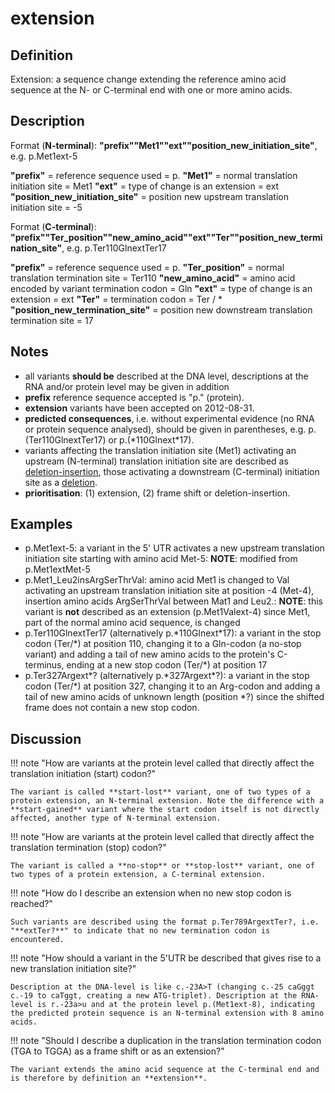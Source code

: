 # extension

## Definition

Extension: a sequence change extending the reference amino acid sequence at the N- or C-terminal end with one or more amino acids.

## Description

Format (**<span class="spotlight">N-terminal</span>**):  **"prefix""Met1""ext""position_new_initiation_site"**,  e.g. p.Met1ext-5

**"prefix"**  =  reference sequence used  =  p.
**"Met1"**  =  normal translation initiation site  =  Met1
**"ext"**  =  type of change is an extension =  ext
**"position_new_initiation_site"**  =  position new upstream translation initiation site =  -5

Format (**<span class="spotlight">C-terminal</span>**):  **"prefix""Ter_position""new_amino_acid""ext""Ter""position_new_termination_site"**,  e.g. p.Ter110GlnextTer17

**"prefix"**  =  reference sequence used  =  p.
**"Ter_position"**  =  normal translation termination site  =  Ter110
**"new_amino_acid"**  =  amino acid encoded by variant termination codon  =  Gln
**"ext"**  =  type of change is an extension =  ext
**"Ter"**  =  termination codon = Ter / \*
**"position_new_termination_site"**  =  position new downstream translation termination site =  17

## Notes

* all variants **should be** described at the DNA level, descriptions at the RNA and/or protein level may be given in addition
* **prefix** reference sequence accepted is "p." (protein).
* **extension** variants have been accepted on <span class="spotlight">2012-08-31</span>.
* **predicted consequences**, i.e. without experimental evidence (no RNA or protein sequence analysed), should be given in parentheses, e.g. p.(Ter110GlnextTer17) or p.(\*110Glnext\*17).
* variants affecting the translation initiation site (Met1) activating an upstream (N-terminal) translation initiation site are described as [deletion-insertion](../delins/), those activating a downstream (C-terminal)  initiation site as a [deletion](../deletion/).
* **prioritisation**: (1) extension, (2) frame shift or deletion-insertion.
## Examples

* p.Met1ext-5: a variant in the 5' UTR activates a new upstream translation initiation site starting with amino acid Met-5: **NOTE**: modified from p.Met1ext<span class="spotlight">Met</span>-5
* p.Met1_Leu2insArgSerThrVal: amino acid Met1 is changed to Val activating an upstream translation initiation site at position -4 (Met-4), insertion amino acids ArgSerThrVal between Mat1 and Leu2.: **NOTE**:    this variant is **not** described as an extension (p.Met1Valext-4) since Met1, part of the normal amino acid sequence, is changed
* p.Ter110GlnextTer17  (alternatively p.\*110Glnext\*17): a variant in the stop codon (Ter/\*) at position 110, changing it to a Gln-codon (a no-stop variant) and adding a tail of new amino acids to the protein's C-terminus, ending at a new stop codon (Ter/\*) at position 17
* p.Ter327Argext\*? (alternatively p.\*327Argext\*?): a variant in the stop codon (Ter/\*) at position 327, changing it to an Arg-codon and adding a tail of new amino acids of unknown length (position \*?) since the shifted frame does not contain a new stop codon.
## Discussion

!!! note "How are variants at the protein level called that directly affect the translation initiation (start) codon?"

    The variant is called **start-lost** variant, one of two types of a protein extension, an N-terminal extension. Note the difference with a **start-gained** variant where the start codon itself is not directly affected, another type of N-terminal extension.

!!! note "How are variants at the protein level called that directly affect the translation termination (stop) codon?"

    The variant is called a **no-stop** or **stop-lost** variant, one of two types of a protein extension, a C-terminal extension.

!!! note "<a id='noend'></a>How do I describe an extension when no new stop codon is reached?"

    Such variants are described using the format p.Ter789ArgextTer?, i.e. "**extTer?**" to indicate that no new termination codon is encountered.

!!! note "How should a variant in the 5'UTR be described that gives rise to a new translation initiation site?"

    Description at the DNA-level is like c.-23A>T (changing c.-25 caGggt c.-19 to caTggt, creating a new ATG-triplet). Description at the RNA-level is r.-23a>u and at the protein level p.(Met1ext-8), indicating the predicted protein sequence is an N-terminal extension with 8 amino acids.

!!! note "Should I describe a duplication in the translation termination codon (TGA to TGGA) as a frame shift or as an extension?"

    The variant extends the amino acid sequence at the C-terminal end and is therefore by definition an **extension**.
